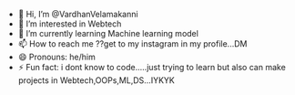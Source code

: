 - 👋 Hi, I’m @VardhanVelamakanni
- 👀 I’m interested in Webtech
- 🌱 I’m currently learning Machine learning model
- 📫 How to reach me ??get to my instagram in my profile...DM
- 😄 Pronouns: he/him
- ⚡ Fun fact: i dont know to code.....just trying to learn but also can make projects in Webtech,OOPs,ML,DS...IYKYK
  


